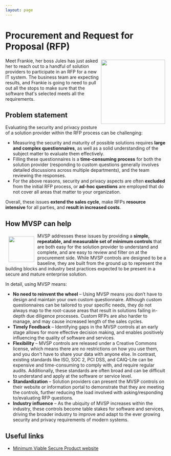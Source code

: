 ```yaml
---
layout: page
---
```

<div class="adoc">

# Procurement and Request for Proposal (RFP)

<img style="float: right; margin: 5px;" align="right" width=200 src="/images/avatars/avataaars_3.png"> Meet Frankie, her boss Jules has just asked her to reach out to a handful of solution providers to participate in an RFP for a new IT system. The business team are expecting results, and Frankie is going to need to pull out all the stops to make sure that the software that's selected meets all the requirements.


## Problem statement

Evaluating the security and privacy posture of a solution provider within the RFP process can be challenging: 

*   Measuring the security and maturity of possible solutions requires **large and complex questionnaires**, as well as a solid understanding of the subject matter to evaluate them effectively.
*   Filling these questionnaires is a **time-consuming process** for both the solution provider (responding to custom questions generally involves detailed discussions across multiple departments), and the team reviewing the responses. 
*   For the above reasons, security and privacy aspects are often **excluded** from the initial RFP process, or **ad-hoc questions** are employed that do not cover all areas that matter to your organization.

Overall, these issues **extend the sales cycle**, make RFPs **resource intensive** for all parties, and **result in increased costs**.

## How MVSP can help

<img style="float: left; margin: 10px;" align="left" width=80 src="/images/checklist.png"> MVSP addresses these issues by providing a **simple, repeatable, and measurable set of minimum controls** that are both easy for the solution provider to understand and complete, and are easy to review and filter on at the procurement side. While MVSP controls are designed to be a baseline, they are built from the ground up to represent the building blocks and industry best practices expected to be present in a secure and mature enterprise solution. 

In detail, using MVSP means:

*   **No need to reinvent the wheel** – Using MVSP means you don’t have to design and maintain your own custom questionnaire. Although custom questionnaires can be tailored to your specific needs, they do not always map to the root-cause areas that result in solutions failing in-depth due diligence processes. Custom RFPs are also harder to manage, and may cause increased length of the sales cycles.
*   **Timely Feedback** – Identifying gaps in the MVSP controls at an early stage allows for more effective decision making, and enables positively influencing the quality of software and services.
*   **Flexibility** – MVSP controls are released under a Creative Commons license, which means there are no restrictions on how you use them, and you don't have to share your data with anyone else. In contrast, existing standards like ISO, SOC 2, PCI DSS, and CAIQ-Lite can be expensive and time-consuming to comply with, and require regular audits. Additionally, these standards are often broad and can be difficult to understand and apply at the software or service level.
*   **Standardization** – Solution providers can present the MVSP controls on their website or information portal to demonstrate that they are meeting the controls, further reducing the load involved with asking/responding to/evaluating RFP questions.
*   **Industry influence** –  As the ubiquity of MVSP increases within the industry, these controls become table stakes for software and services, driving the broader industry to improve and adapt to the ever growing security and privacy requirements of modern systems.


## Useful links

*   [Minimum Viable Secure Product website](https://mvsp.dev)
</div>
